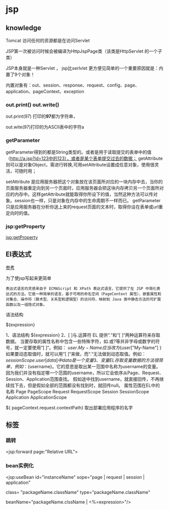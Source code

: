 # jsp

<!-- more -->

## knowledge

Tomcat 访问任何的资源都是在访问Servlet

JSP第一次被访问时候会被编译为HttpJspPage类（该类是HttpServlet 的一个子类）

JSP本身就是一种Servlet ， jsp比serlvlet 更方便见简单的一个重要原因就是：内置了9个对象！

内置对象有：out、session、response、request、config、page、application、pageContext、exception

### out.print() out.write()

out.print(97) 打印的**97**都为字符串， 

out.wite(97)打印的为ASCII表中的字符a

### getParameter

getParameter得到的都是String类型的。或者是用于读取提交的表单中的值（http://a.jsp?id=123中的123），或者是某个表单提交过去的数据； 
getAttribute则可以是对象Object，需进行转换,可用setAttribute设置成任意对象，使用很灵活，可随时用；

setAttribute 是应用服务器把这个对象放在该页面所对应的一块内存中去，当你的页面服务器重定向到另一个页面时，应用服务器会把这块内存拷贝另一个页面所对应的内存中。这样getAttribute就能取得你所设下的值，当然这种方法可以传对象。session也一样，只是对象在内存中的生命周期不一样而已。 
getParameter只是应用服务器在分析你送上来的request页面的文本时，取得你设在表单或url重定向时的值。 

### jsp:getProperty

[jsp:getProperty](http://www.51gjie.com/javaweb/839.html)

## El表达式

[参考](https://blog.csdn.net/meiyalei/article/details/2127738?utm_medium=distribute.pc_relevant_t0.none-task-blog-2%7Edefault%7EBlogCommendFromMachineLearnPai2%7Edefault-1.control&dist_request_id=1328767.81997.16177741380994275&depth_1-utm_source=distribute.pc_relevant_t0.none-task-blog-2%7Edefault%7EBlogCommendFromMachineLearnPai2%7Edefault-1.control)

为了使jsp写起来更简单

    表达式语言的灵感来自于 ECMAScript 和 XPath 表达式语言，它提供了在 JSP 中简化表达式的方法。它是一种简单的语言，基于可用的命名空间（PageContext 属性）、嵌套属性和对集合、操作符（算术型、关系型和逻辑型）的访问符、映射到 Java 类中静态方法的可扩展函数以及一组隐式对象。

语法结构

${expression}

1、语法结构
     ${expression}
2、[ ]与.运算符
     EL 提供“.“和“[ ]“两种运算符来存取数据。
     当要存取的属性名称中包含一些特殊字符，如.或?等并非字母或数字的符号，就一定要使用“[ ]“。例如：
         ${user.My-Name}应当改为${user["My-Name"] }
     如果要动态取值时，就可以用“[ ]“来做，而“.“无法做到动态取值。例如：
         ${sessionScope.user[data]}中data 是一个变量
3、变量
     EL存取变量数据的方法很简单，例如：${username}。它的意思是取出某一范围中名称为username的变量。
     因为我们并没有指定哪一个范围的username，所以它会依序从Page、Request、Session、Application范围查找。
     假如途中找到username，就直接回传，不再继续找下去，但是假如全部的范围都没有找到时，就回传null。
     属性范围在EL中的名称
         Page          PageScope
         Request          RequestScope
         Session          SessionScope
         Application      ApplicationScope

${ pageContext.request.contextPath} 取出部署应用程序的名字

## 标签

### 跳转

<jsp:forward page:"Relative URL">

### bean实例化

<jsp:useBean id="instanceName" sope="page | request | session | application"

class= "packageName.className" type="packageName.className"

beanName="packageName.clssName | <%=expression>"/>
